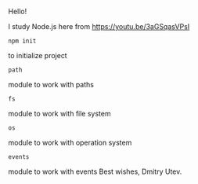 Hello!

I study Node.js here from https://youtu.be/3aGSqasVPsI

```
npm init 
```
to initialize project

```
path
```
module to work with paths

```
fs
```
module to work with file system

```
os
```
module to work with operation system

```
events
```
module to work with events
Best wishes,
Dmitry Utev.